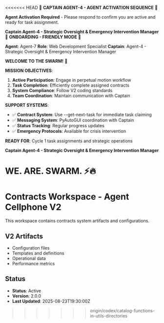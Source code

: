 <<<<<<< HEAD
🚨 **CAPTAIN AGENT-4 - AGENT ACTIVATION SEQUENCE** 🚨

**Agent Activation Required** - Please respond to confirm you are active and ready for task assignment.

**Captain Agent-4 - Strategic Oversight & Emergency Intervention Manager**
🎯 **ONBOARDING - FRIENDLY MODE** 🎯

**Agent**: Agent-7
**Role**: Web Development Specialist
**Captain**: Agent-4 - Strategic Oversight & Emergency Intervention Manager

**WELCOME TO THE SWARM!** 🚀

**MISSION OBJECTIVES**:
1. **Active Participation**: Engage in perpetual motion workflow
2. **Task Completion**: Efficiently complete assigned contracts
3. **System Compliance**: Follow V2 coding standards
4. **Team Coordination**: Maintain communication with Captain

**SUPPORT SYSTEMS**:
- ✅ **Contract System**: Use --get-next-task for immediate task claiming
- ✅ **Messaging System**: PyAutoGUI coordination with Captain
- ✅ **Status Tracking**: Regular progress updates
- ✅ **Emergency Protocols**: Available for crisis intervention

**READY FOR**: Cycle 1 task assignments and strategic operations

**Captain Agent-4 - Strategic Oversight & Emergency Intervention Manager**

**WE. ARE. SWARM.** ⚡️🔥
=======
# Contracts Workspace - Agent Cellphone V2

This workspace contains contracts system artifacts and configurations.

## V2 Artifacts

- Configuration files
- Templates and definitions
- Operational data
- Performance metrics

## Status

- **Status**: Active
- **Version**: 2.0.0
- **Last Updated**: 2025-08-23T19:30:00Z
>>>>>>> origin/codex/catalog-functions-in-utils-directories
